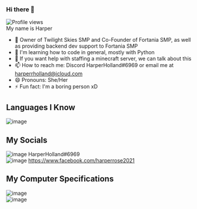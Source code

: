### Hi there 👋
![Profile views](https://gpvc.arturio.dev/harper2021)    
My name is Harper

- 🔭 Owner of Twilight Skies SMP and Co-Founder of Fortania SMP, as well as providing backend dev support to Fortania SMP
- 🌱 I'm learning how to code in general, mostly with Python
- 👯 If you want help with staffing a minecraft server, we can talk about this
- 📫 How to reach me: Discord HarperHolland#6969 or email me at harperrholland@icloud.com
- 😄 Pronouns: She/Her
- ⚡ Fun fact: I'm a boring person xD  


## Languages I Know
![image](https://img.shields.io/badge/Python-FFD43B?style=for-the-badge&logo=python&logoColor=blue)  

## My Socials
![image](https://img.shields.io/badge/Discord-7289DA?style=for-the-badge&logo=discord&logoColor=white)  HarperHolland#6969    
![image](https://img.shields.io/badge/-Facebook-blue?style=for-the-badge&logo=facebook&logoColor=white)  https://www.facebook.com/harperrose2021

## My Computer Specifications
![image](https://img.shields.io/badge/-NVIDIA%20GTX%201650-brightgreen?style=for-the-badge&logo=nvidia&logoColor=white)    
![image](https://img.shields.io/badge/-INTEL%20CORE%20i5%209th%20Gen-blue?style=for-the-badge&logo=intel&logoColor=white)

